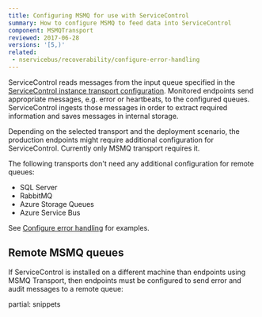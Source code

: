 ```yaml
---
title: Configuring MSMQ for use with ServiceControl
summary: How to configure MSMQ to feed data into ServiceControl
component: MSMQTransport
reviewed: 2017-06-28
versions: '[5,)'
related:
 - nservicebus/recoverability/configure-error-handling
---
```


ServiceControl reads messages from the input queue specified in the [ServiceControl instance transport configuration](creating-config-file.md#transport). Monitored endpoints send appropriate messages, e.g. error or heartbeats, to the configured queues. ServiceControl ingests those messages in order to extract required information and saves messages in internal storage. 

Depending on the selected transport and the deployment scenario, the production endpoints might require additional configuration for ServiceControl. Currently only MSMQ transport requires it.

The following transports don't need any additional configuration for remote queues:

 * SQL Server
 * RabbitMQ
 * Azure Storage Queues
 * Azure Service Bus

See [Configure error handling](/nservicebus/recoverability/configure-error-handling.md) for examples.


## Remote MSMQ queues

If ServiceControl is installed on a different machine than endpoints using MSMQ Transport, then endpoints must be configured to send error and audit messages to a remote queue:

partial: snippets